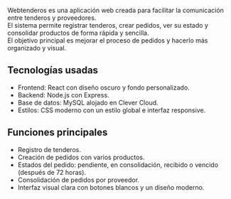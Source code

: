 Webtenderos es una aplicación web creada para facilitar la comunicación entre tenderos y proveedores.  
El sistema permite registrar tenderos, crear pedidos, ver su estado y consolidar productos de forma rápida y sencilla.  
El objetivo principal es mejorar el proceso de pedidos y hacerlo más organizado y visual.

## Tecnologías usadas

- Frontend: React con diseño oscuro y fondo personalizado.  
- Backend: Node.js con Express.  
- Base de datos: MySQL alojado en Clever Cloud.  
- Estilos: CSS moderno con un estilo global e interfaz responsive.

## Funciones principales

- Registro de tenderos.  
- Creación de pedidos con varios productos.  
- Estados del pedido: pendiente, en consolidación, recibido o vencido (después de 72 horas).  
- Consolidación de pedidos por proveedor.  
- Interfaz visual clara con botones blancos y un diseño moderno.
